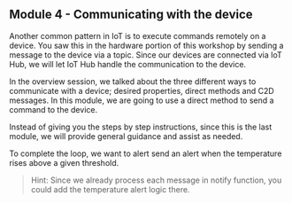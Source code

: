 ## Module 4 - Communicating with the device

Another common pattern in IoT is to execute commands remotely on a device. You saw this in the hardware portion of this workshop by sending a message to the device via a topic. Since our devices are connected via IoT Hub, we will let IoT Hub handle the communication to the device.

In the overview session, we talked about the three different ways to communicate with a device; desired properties, direct methods and C2D messages. In this module, we are going to use a direct method to send a command to the device. 

Instead of giving you the steps by step instructions, since this is the last module, we will provide general guidance and assist as needed.

To complete the loop, we want to alert send an alert when the temperature rises above a given threshold.

>Hint: Since we already process each message in notify function, you could add the temperature alert logic there. 

